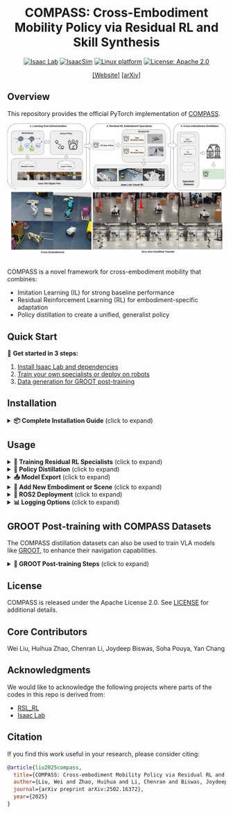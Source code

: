 <h1 align="center"> COMPASS: Cross-Embodiment Mobility Policy via Residual RL and Skill Synthesis </h1>

<div align="center">

[![Isaac Lab](https://img.shields.io/badge/IsaacLab-2.1.0-b.svg)](https://isaac-sim.github.io/IsaacLab/v2.1.0/index.html)
[![IsaacSim](https://img.shields.io/badge/IsaacSim-4.5.0-b.svg)](https://docs.isaacsim.omniverse.nvidia.com/4.5.0/index.html)
[![Linux platform](https://img.shields.io/badge/Platform-linux--64-orange.svg)](https://ubuntu.com/blog/tag/22-04-lts)
[![License: Apache 2.0](https://img.shields.io/badge/License-Apache%202.0-blue.svg)](https://opensource.org/licenses/Apache-2.0)


[[Website]](https://nvlabs.github.io/COMPASS/)
[[arXiv]](https://arxiv.org/abs/2502.16372)
</div>

## Overview

This repository provides the official PyTorch implementation of [COMPASS](https://nvlabs.github.io/COMPASS/).

<p align="center">
    <img src="images/compass.jpg" alt="COMPASS" width="900" >
</p>


COMPASS is a novel framework for cross-embodiment mobility that combines:
- Imitation Learning (IL) for strong baseline performance
- Residual Reinforcement Learning (RL) for embodiment-specific adaptation
- Policy distillation to create a unified, generalist policy

## Quick Start

🚀 **Get started in 3 steps:**
1. [Install Isaac Lab and dependencies](#installation)
2. [Train your own specialists or deploy on robots](#usage)
3. [Data generation for GROOT post-training](#groot-post-training-with-compass-distillation-datasets)

## Installation

<details>
<summary><strong>📦 Complete Installation Guide</strong> (click to expand)</summary>

### 1. Isaac Lab Installation
* Install Isaac Lab and the residual RL mobility extension by following this [instruction](compass/rl_env/README.md).

### 2. Environment Setup
* Create and activate a virtual environment:
  ```bash
  python3 -m venv venv
  source venv/bin/activate
  ```

### 3. Dependencies
* Install the required packages:
  ```bash
  ${ISAACLAB_PATH}/isaaclab.sh -p -m pip install -r requirements.txt
  ```

### 4. X-Mobility Installation
* Install the [X-Mobility](https://github.com/NVlabs/X-MOBILITY) package:
  ```bash
  ${ISAACLAB_PATH}/isaaclab.sh -p -m pip install x_mobility/x_mobility-0.1.0-py3-none-any.whl
  ```
* Download the pre-trained X-Mobility checkpoint from: https://huggingface.co/nvidia/X-Mobility/blob/main/x_mobility-nav2-semantic_action_path.ckpt

### 5. Residual RL environment USDs
* Download the residual RL environment USDs from: https://huggingface.co/nvidia/COMPASS/blob/main/compass_usds.zip
* Unzip and place the downloaded USDs in the `compass/rl_env/exts/mobility_es/mobility_es/usd` directory

</details>


## Usage

<details>
<summary><strong>🤖 Training Residual RL Specialists</strong> (click to expand)</summary>

### Residual RL Specialists

* Train with the default configurations in `configs/train_config.gin`:
  ```bash
  ${ISAACLAB_PATH}/isaaclab.sh -p run.py \
      -c configs/train_config.gin \
      -o <output_dir> \
      -b <path/to/x_mobility_ckpt> \
      --enable_camera
  ```

* Evaluate trained model:
  ```bash
  ${ISAACLAB_PATH}/isaaclab.sh -p run.py \
      -c configs/eval_config.gin \
      -o <output_dir> \
      -b <path/to/x_mobility_ckpt> \
      -p <path/to/residual_policy_ckpt> \
      --enable_camera \
      --video \
      --video_interval <video_interval>
  ```

> **NOTE**: The GPU memory usage is proportional to the number of environments in residual RL training. For example, 32 environments will use around 30GB memory, so reduce the number of environments if you have limited GPU memory.

</details>

<details>
<summary><strong>🧠 Policy Distillation</strong> (click to expand)</summary>

### Policy Distillation

* Collect specialist data:
  * Update specialists policy checkpoint paths in [dataset_config_template](configs/distillation_dataset_config_template.yaml)
  * Run data collection:
    ```bash
    ${ISAACLAB_PATH}/isaaclab.sh -p record.py \
        -c configs/distillation_dataset_config_template.yaml \
        -o <output_dir> \
        -b <path/to/x_mobility_ckpt> \
        --dataset-name <dataset_name>
    ```

* Train generalist policy:
  ```bash
  python3 distillation_train.py \
      --config-files configs/distillation_config.gin \
      --dataset-path <path/to/specialists_dataset> \
      --output-dir <output_dir>
  ```

* Evaluate generalist policy:
  ```bash
  ${ISAACLAB_PATH}/isaaclab.sh -p run.py \
      -c configs/eval_config.gin \
      -o <output_dir> \
      -b <path/to/x_mobility_ckpt> \
      -d <path/to/generalist_policy_ckpt> \
      --enable_camera \
      --video \
      --video_interval <video_interval>
  ```

</details>

<details>
<summary><strong>📤 Model Export</strong> (click to expand)</summary>

### Model Export

* Export RL specialist policy to ONNX or JIT formats:
  ```bash
  python3 onnx_conversion.py \
      -b <path/to/x_mobility_ckpt> \
      -r <path/to/residual_policy_ckpt> \
      -o <path/to/output_onnx_file> \
      -j <path/to/output_jit_file>
  ```

* Export generalist policy to ONNX or JIT formats:
  ```bash
  python3 onnx_conversion.py \
      -b <path/to/x_mobility_ckpt> \
      -g <path/to/generalist_policy_ckpt> \
      -e <embodiment_type> \
      -o <path/to/output_onnx_file> \
      -j <path/to/output_jit_file>
  ```

* Convert the ONNX to TensorRT:
  ```bash
  python3 trt_conversion.py -o <path/to/onnx_file> -t <path/to/trt_engine_file>
  ```

</details>

<details>
<summary><strong>🔧 Add New Embodiment or Scene</strong> (click to expand)</summary>

### Add New Embodiment or Scene

* Follow this [instruction](compass/rl_env/README.md) to add a new embodiment or scene to the Isaac Lab RL environment.
* Register the new embodiment or scene to the `EmbodimentEnvCfgMap` and `EnvSceneAssetCfgMap` in [run.py](run.py), then update the configs or use command line arguments to select the new embodiment or scene.

</details>

<details>
<summary><strong>🚀 ROS2 Deployment</strong> (click to expand)</summary>

### ROS2 Deployment

To deploy COMPASS in Isaac Sim or on real robots using ROS2, please follow the detailed instructions in [ros2_deployment/README.md](ros2_deployment/README.md). This guide covers containerized workflows, and Isaac Sim integration.

</details>


<details>
<summary><strong>📊 Logging Options</strong> (click to expand)</summary>

### Logging

The training and evaluation scripts use TensorBoard for logging by default. Weights & Biases (W&B) logging is also supported for more advanced experiment tracking features.

**To use TensorBoard (default):**
- Logs will be saved to `<output_dir>/tensorboard/`
- View logs with: `tensorboard --logdir=<output_dir>/tensorboard/`

**To use Weights & Biases:**
1. Install and set up W&B: `pip install wandb` and follow the [setup instructions](https://docs.wandb.ai/quickstart)
2. Log in to your W&B account: `wandb login`
3. Add the `--logger wandb` flag to your command:
   ```bash
   ${ISAACLAB_PATH}/isaaclab.sh -p run.py \
       -c configs/train_config.gin \
       -o <output_dir\
       -b <path/to/x_mobility_ckpt> \
       --enable_camera \
       --logger wandb \
       --wandb-run-name "experiment_name" \
       --wandb-project-name "project_name" \
       --wandb-entity-name "your_username_or_team"
   ```

</details>


## GROOT Post-training with COMPASS Datasets

The COMPASS distillation datasets can also be used to train VLA models like [GROOT](https://github.com/NVIDIA/Isaac-GR00T), to enhance their navigation capabilities.

<details>
<summary><strong>🤖 GROOT Post-training Steps</strong> (click to expand)</summary>

**Step 1: Collect the datasets and convert to GROOT Lerobot format**

Follow the steps described above in the "🤖 Training Residual RL Specialists" and "🧠 Policy Distillation" sections to train a specialist policy and generate the corresponding specialist datasets.

Use the following command to convert the distillation dataset from HDF5 to the GROOT Lerobot episodic format:
  ```bash
  python scripts/hdf5_to_lerobot_episodic.py --hdf5-dir <path/to/hdf5/directory> --output-path <path/to/lerobot/format>
  ```

**Step 2: Post-train the GROOT model**

Once the dataset is converted, follow the post-training [instructions](https://github.com/NVIDIA/Isaac-GR00T/tree/main/getting_started) provided in the GROOT repo. A ready-to-use navigation data configuration for post-training is available in this [branch](https://github.com/NVIDIA/Isaac-GR00T/compare/main...liuw/nav_fine_tune).

**Step 3: Evaluate the post-trained GROOT model**

To evaluate the post-trained GROOT model, first launch the inference server from within the GROOT repository by following the setup instructions provided there. Ensure that the data configuration matches the one used during training, and the port number is set as 8888.

Once the server is running, start the COMPASS evaluation with the following command:
```bash
${ISAACLAB_PATH}/isaaclab.sh -p run.py \
    -c configs/eval_config.gin \
    -o <output_dir> \
    -b <path/to/x_mobility_ckpt> \
    --enable_camera \
    --groot-policy
```
You can modify the evaluation parameters in the eval_config.gin file as needed.

</details>



## License
COMPASS is released under the Apache License 2.0. See [LICENSE](LICENSE) for additional details.

## Core Contributors
Wei Liu, Huihua Zhao, Chenran Li, Joydeep Biswas, Soha Pouya, Yan Chang


## Acknowledgments
We would like to acknowledge the following projects where parts of the codes in this repo is derived from:
- [RSL_RL](https://github.com/leggedrobotics/rsl_rl/tree/main)
- [Isaac Lab](https://github.com/isaac-sim/IsaacLab)

## Citation
If you find this work useful in your research, please consider citing:
```bibtex
@article{liu2025compass,
  title={COMPASS: Cross-embodiment Mobility Policy via Residual RL and Skill Synthesis},
  author={Liu, Wei and Zhao, Huihua and Li, Chenran and Biswas, Joydeep and Pouya, Soha and Chang, Yan},
  journal={arXiv preprint arXiv:2502.16372},
  year={2025}
}
